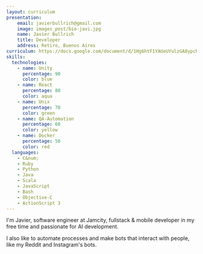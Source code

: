 ```yaml
---
layout: curriculum
presentation:
    email: javierbullrich@gmail.com
    image: images_post/bio-javi.jpg
    name: Javier Bullrich
    title: Developer
    address: Retiro, Buenos Aires
curriculum: https://docs.google.com/document/d/1Hg6htF1YAUeUYulzGA8ypcN5wfboGtUL9D6zjcC09R8/edit?usp=sharing
skills:
  technologies:
    - name: Unity
      percentage: 90
      color: blue
    - name: React
      percentage: 80
      color: aqua
    - name: Unix
      percentage: 70
      color: green
    - name: QA-Automation
      percentage: 60
      color: yellow
    - name: Docker
      percentage: 50
      color: red
  languages:
    - C&num;
    - Ruby
    - Python
    - Java
    - Scala
    - JavaScript
    - Bash
    - Objective-C
    - ActionScript 3
---
```

I'm Javier, software engineer at Jamcity, fullstack & mobile developer in my free time and passionate for AI development.

I also like to automate processes and make bots that interact with people, like my Reddit and Instagram's bots.   